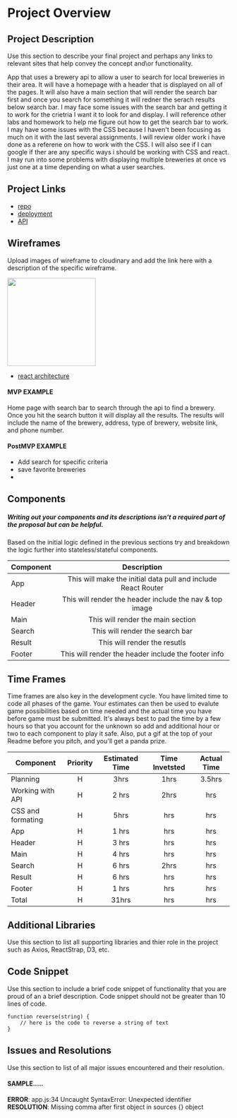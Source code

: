 # Project Overview


## Project Description

Use this section to describe your final project and perhaps any links to relevant sites that help convey the concept and\or functionality.

App that uses a brewery api to allow a user to search for local breweries in their area.  It will have a homepage with a header that is displayed on all of the pages.  It will also have a main section that will render the search bar first and once you search for something it will redner the serach results below search bar.  I may face some issues with the search bar and getting it to work for the crietria I want it to look for and display. I will reference other labs and homework to help me figure out how to get the search bar to work.  I may have some issues with the CSS because I haven't been focusing as much on it with the last several assignments.  I will review older work i have done as a referene on how to work with the CSS.  I will also see if I can google if ther are any specific ways i should be working with CSS and react. I may run into some problems with displaying multiple breweries at once vs just one at a time depending on what a user searches.


## Project Links

- [repo]()
- [deployment]()
- [API](https://www.openbrewerydb.org/documentation/01-listbreweries)


## Wireframes

Upload images of wireframe to cloudinary and add the link here with a description of the specific wireframe.

<img src="https://user-images.githubusercontent.com/49919405/71772381-6f7d9880-2f07-11ea-9d5f-458e0a8031ae.jpg" height='200' width='200'>

- [react architecture]()


#### MVP EXAMPLE
Home page with search bar to search through the api to find a brewery.  Once you hit the search button it will display all the results.  The results will include the name of the brewery, address, type of brewery, website link, and phone number.

#### PostMVP EXAMPLE

- Add search for specific criteria 
- save favorite breweries 
- 

## Components
##### Writing out your components and its descriptions isn't a required part of the proposal but can be helpful.

Based on the initial logic defined in the previous sections try and breakdown the logic further into stateless/stateful components. 

| Component | Description | 
| --- | :---: |  
| App | This will make the initial data pull and include React Router| 
| Header | This will render the header include the nav & top image | 
| Main | This will render the main section | 
| Search | This will render the search bar | 
| Result | This will render the resutls | 
| Footer | This will render the header include the footer info | 

## Time Frames

Time frames are also key in the development cycle.  You have limited time to code all phases of the game.  Your estimates can then be used to evalute game possibilities based on time needed and the actual time you have before game must be submitted. It's always best to pad the time by a few hours so that you account for the unknown so add and additional hour or two to each component to play it safe. Also, put a gif at the top of your Readme before you pitch, and you'll get a panda prize.

| Component | Priority | Estimated Time | Time Invetsted | Actual Time |
| --- | :---: |  :---: | :---: | :---: |
| Planning | H | 3hrs| 1hrs | 3.5hrs |
| Working with API | H | 2 hrs| 2hrs | hrs |
| CSS and formating | H | 5hrs| hrs | hrs |
| App | H | 1 hrs| hrs | hrs |
| Header | H | 3 hrs| hrs | hrs |
| Main | H | 4 hrs| hrs | hrs |
| Search | H | 6 hrs| 2hrs | hrs |
| Result| H | 6 hrs| hrs | hrs |
| Footer | H | 1 hrs| hrs | hrs |
| Total | H | 31hrs| hrs | hrs |

## Additional Libraries
 Use this section to list all supporting libraries and thier role in the project such as Axios, ReactStrap, D3, etc. 

## Code Snippet

Use this section to include a brief code snippet of functionality that you are proud of an a brief description.  Code snippet should not be greater than 10 lines of code. 

```
function reverse(string) {
	// here is the code to reverse a string of text
}
```

## Issues and Resolutions
 Use this section to list of all major issues encountered and their resolution.

#### SAMPLE.....
**ERROR**: app.js:34 Uncaught SyntaxError: Unexpected identifier                                
**RESOLUTION**: Missing comma after first object in sources {} object

